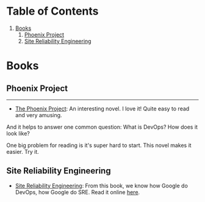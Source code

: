 
# Table of Contents

1.  [Books](#orga389fa3)
    1.  [Phoenix Project](#orgaea6bed)
    2.  [Site Reliability Engineering](#org8da384c)



<a id="orga389fa3"></a>

# Books


<a id="orgaea6bed"></a>

## Phoenix Project

---

-   [The Phoenix Project](https://www.amazon.com/Phoenix-Project-DevOps-Helping-Business/dp/0988262509/ref=as_sl_pc_qf_sp_asin_til?tag=dennyzhang-20&linkCode=w00&linkId=71878608a6bfd8fe98ca2cc56a10031a&creativeASIN=0988262509): An interesting novel. I love it! Quite easy to read and very amusing.

And it helps to answer one common question: What is DevOps? How does it look like?  

One big problem for reading is it's super hard to start. This novel makes it easier. Try it.  


<a id="org8da384c"></a>

## Site Reliability Engineering

-   [Site Reliability Engineering](https://www.amazon.com/Site-Reliability-Engineering-Production-Systems/dp/149192912X/ref=as_sl_pc_qf_sp_asin_til?tag=dennyzhang-20&linkCode=w00&linkId=2597588f2e45ec8d7582fd8e46108cc0&creativeASIN=149192912X): From this book, we know how Google do DevOps, how Google do SRE. Read it online [here](https://landing.google.com/sre/book/index.html).

